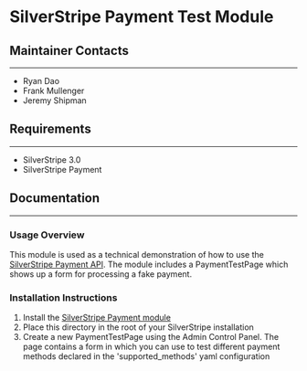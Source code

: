 # SilverStripe Payment Test Module


## Maintainer Contacts
-------------------
*  Ryan Dao
*  Frank Mullenger
*  Jeremy Shipman

## Requirements
-------------------
* SilverStripe 3.0
* SilverStripe Payment 

## Documentation
-------------------
### Usage Overview
This module is used as a technical demonstration of how to use the [SilverStripe Payment API](https://github.com/ryandao/silverstripe-payment/tree/1.0). The module includes a PaymentTestPage which shows up a form for processing a fake payment.

### Installation Instructions
1. Install the [SilverStripe Payment module](https://github.com/ryandao/silverstripe-payment/tree/1.0)
2. Place this directory in the root of your SilverStripe installation
3. Create a new PaymentTestPage using the Admin Control Panel. The page contains a form in which you can use to test different payment methods declared in the 'supported_methods' yaml configuration
